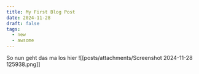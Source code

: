 ```yaml
---
title: My First Blog Post
date: 2024-11-28
draft: false
tags:
  - new
  - awsome
---
```

So nun geht das ma los hier
![[posts/attachments/Screenshot 2024-11-28 125938.png]]